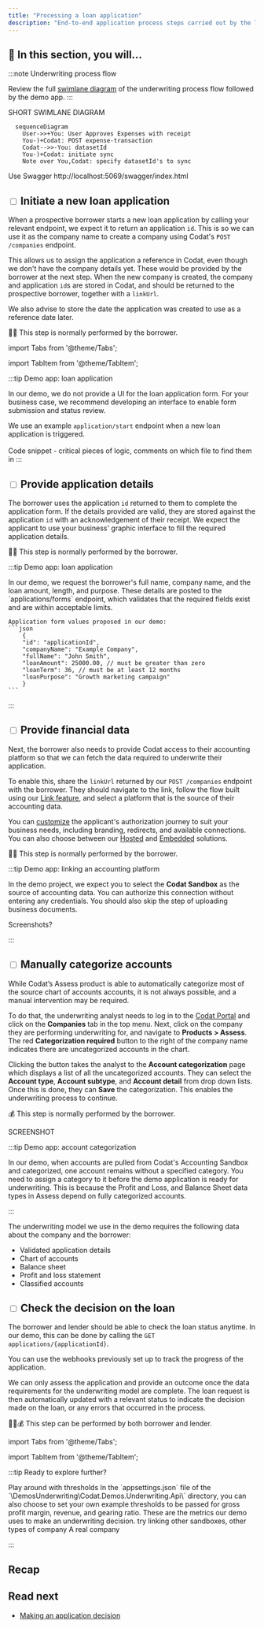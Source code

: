 ```yaml
---
title: "Processing a loan application"
description: "End-to-end application process steps carried out by the lender and the borrower"
---
```


## 🚀 In this section, you will...

:::note Underwriting process flow

Review the full [swimlane diagram](https://github.com/codatio/build-guide-underwriting-be#implementing-the-solution) of the underwriting process flow followed by the demo app.
:::  

SHORT SWIMLANE DIAGRAM

``` mermaid
  sequenceDiagram
    User->>+You: User Approves Expenses with receipt
    You-)+Codat: POST expense-transaction
    Codat-->>-You: datasetId
    You-)+Codat: initiate sync
    Note over You,Codat: specify datasetId's to sync
```

 
Use Swagger http://localhost:5069/swagger/index.html


## <input type="checkbox" unchecked /> Initiate a new loan application  

When a prospective borrower starts a new loan application by calling your relevant endpoint, we expect it to return an application `id`. This is so we can use it as the company name to create a company using Codat's `POST /companies` endpoint. 

This allows us to assign the application a reference in Codat, even though we don't have the company details yet. These would be provided by the borrower at the next step. When the new company is created, the company and application `id`s are stored in Codat, and should be returned to the prospective borrower, together with a `linkUrl`.

We also advise to store the date the application was created to use as a reference date later.

🙏🏽 This step is normally performed by the borrower.

import Tabs from '@theme/Tabs';

import TabItem from '@theme/TabItem';

:::tip Demo app: loan application

<Tabs>
  <TabItem value="Starting an application" label="Starting an application">  
   In our demo, we do not provide a UI for the loan application form. For your business case, we recommend developing an interface to enable form submission and status review. 
    
  We use an example `application/start` endpoint when a new loan application is triggered.  
  </TabItem>
  <TabItem value="Creating a company" label="Creating a company">  
  Code snippet - critical pieces of logic, comments on which file to find them in 
  </TabItem>
</Tabs>
:::

## <input type="checkbox" unchecked /> Provide application details  

The borrower uses the application `id` returned to them to complete the application form. If the details provided are valid, they are stored against the application `id` with an acknowledgement of their receipt. We expect the applicant to use your business' graphic interface to fill the required application details.

🙏🏽 This step is normally performed by the borrower.

:::tip Demo app: loan application

<Tabs>
  <TabItem value="Starting an application" label="Starting an application">
    In our demo, we request the borrower's full name, company name, and the loan amount, length, and purpose. These details are posted to the `applications/forms` endpoint, which validates that the required fields exist and are within acceptable limits.
  </TabItem>
  <TabItem value="Example form" label="Example form">  

    Application form values proposed in our demo:
    ```json
        {
        "id": "applicationId", 
        "companyName": "Example Company",
        "fullName": "John Smith",
        "loanAmount": 25000.00, // must be greater than zero 
        "loanTerm": 36, // must be at least 12 months
        "loanPurpose": "Growth marketing campaign"
        }
    ```
  </TabItem>
</Tabs>
:::

## <input type="checkbox" unchecked /> Provide financial data  

Next, the borrower also needs to provide Codat access to their accounting platform so that we can fetch the data required to underwrite their application. 

To enable this, share the `linkUrl` returned by our `POST /companies` endpoint with the borrower. They should navigate to the link, follow the flow built using our [Link feature](/auth-flow/overview), and select a platform that is the source of their accounting data. 

You can [customize](/auth-flow/customize/customize-link) the applicant's authorization journey to suit your business needs, including branding, redirects, and available connections. You can also choose between our [Hosted](/auth-flow/authorize-hosted-link) and [Embedded](/auth-flow/authorize-embedded-link) solutions.

🙏🏽 This step is normally performed by the borrower.

:::tip Demo app: linking an accounting platform

In the demo project, we expect you to select the **Codat Sandbox** as the source of accounting data. You can authorize this connection without entering any credentials. You should also skip the step of uploading business documents. 

Screenshots?

:::

## <input type="checkbox" unchecked /> Manually categorize accounts 

While Codat’s Assess product is able to automatically categorize most of the source chart of accounts accounts, it is not always possible, and a manual intervention may be required. 

To do that, the underwriting analyst needs to log in to the [Codat Portal](https://app.codat.io/) and click on the **Companies** tab in the top menu. Next, click on the company they are performing underwriting for, and navigate to **Products > Assess**. The red **Categorization required** button to the right of the company name indicates there are uncategorized accounts in the chart. 

Clicking the button takes the analyst to the **Account categorization** page which displays a list of all the uncategorized accounts. They can select the **Account type**, **Account subtype**, and **Account detail** from drop down lists. Once this is done, they can **Save** the categorization. This enables the underwriting process to continue.

💰 This step is normally performed by the borrower.

SCREENSHOT

:::tip Demo app: account categorization

In our demo, when accounts are pulled from Codat's Accounting Sandbox and categorized, one account remains without a specified category. You need to assign a category to it before the demo application is ready for underwriting. This is because the Profit and Loss, and Balance Sheet data types in Assess depend on fully categorized accounts.

:::


The underwriting model we use in the demo requires the following data about the company and the borrower:

- Validated application details
- Chart of accounts
- Balance sheet
- Profit and loss statement
- Classified accounts

## <input type="checkbox" unchecked /> Check the decision on the loan 

The borrower and lender should be able to check the loan status anytime. In our demo, this can be done by calling the `GET applications/{applicationId}`. 

You can use the webhooks previously set up to track the progress of the application. 

We can only assess the application and provide an outcome once the data requirements for the underwriting model are complete. The loan request is then automatically updated with a relevant status to indicate the decision made on the loan, or any errors that occurred in the process.

🙏🏽💰 This step can be performed by both borrower and lender.

import Tabs from '@theme/Tabs';

import TabItem from '@theme/TabItem';

:::tip Ready to explore further?

<Tabs>
  <TabItem value="thresh" label="Thresholds">
  Play around with thresholds
  In the `appsettings.json` file of the `\DemosUnderwriting\Codat.Demos.Underwriting.Api\` directory, you can also choose to set your own example thresholds to be passed for gross profit margin, revenue, and gearing ratio. These are the metrics our demo uses to make an underwriting decision.
  </TabItem>
  <TabItem value="comptype" label="Company types">
  try linking other sandboxes, other types of company
  </TabItem>
  <TabItem value="realco" label="Real company">
  A real company
  </TabItem>
</Tabs>

:::


## Recap

## Read next

- [Making an application decision](/underwriting/uw-decision)